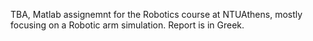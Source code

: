 TBA, Matlab assignemnt for the Robotics course at NTUAthens, mostly focusing on a Robotic arm simulation. Report is in Greek.
